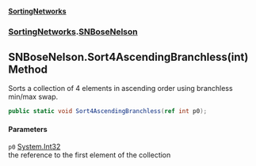 #### [SortingNetworks](./index.md 'index')
### [SortingNetworks](./SortingNetworks.md 'SortingNetworks').[SNBoseNelson](./SortingNetworks-SNBoseNelson.md 'SortingNetworks.SNBoseNelson')
## SNBoseNelson.Sort4AscendingBranchless(int) Method
Sorts a collection of 4 elements in ascending order using branchless min/max swap.  
```csharp
public static void Sort4AscendingBranchless(ref int p0);
```
#### Parameters
<a name='SortingNetworks-SNBoseNelson-Sort4AscendingBranchless(int)-p0'></a>
`p0` [System.Int32](https://docs.microsoft.com/en-us/dotnet/api/System.Int32 'System.Int32')  
the reference to the first element of the collection  
  
